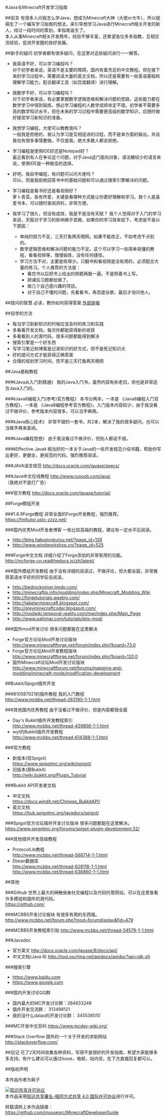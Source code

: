 #Java与Minecraft开发学习指南

##前言
有很多人问我怎么学Java，想成为Minecraft大神（大佬or大牛），所以就萌生了一个编写学习指南的想法，来引导想学习Java进行Minecraft相关开发的新人，经过一段时间的策划，本指南诞生了。  
本人从事Minecraft相关开发两年，经验不够丰富，还希望各位多多指教，互相交流经验，促进开发圈的良好发展。

##新手的疑问
初学者都有很多疑问，在这里对这些疑问进行一一解答。

- 我英语不好，可以学习编程吗？  
对于初学者来说，英语不是主要的障碍，国内有着充足的中文教程。但在接下来的学习过程中，需要阅读大量的英文文档，所以还是需要有一些英语基础和理解学习能力，配合翻译工具（如百度翻译）进行理解。

- 我数学不好，可以学习编程吗？  
对于初学者来说，有必要掌握数学逻辑思维和解决问题的思路，这些能力都在数学学习中得到锻炼，想必学习编程的人数学成绩肯定不错。初学者不需要多高的数学知识水平，但在未来的学习过程中需要更高级的数学知识，应随时做好接受学习新知识的准备。

- 我想学习编程，大佬可以教教我吗？  
一般我是拒绝的，我认为学习是互相促进的过程，而不是单方面的输出，并且我也有很多事情要做。不仅是我，绝大多数人都会拒绝。

- 学习编程是使用IDE好还是Notepad好？  
最近看到有人在争论这个问题，对于Java这门面向对象，语法糖较少的语言来说，使用IDE是一种极佳的选择。

- 好吧，我自学编程，有问题可以问大佬吗？  
可以，但是我拒绝回答书中的基础问题和可以通过搜索引擎解决的问题。

- 学习编程是看书好还是看视频好？  
萝卜青菜，各有所爱，关键是看哪种方式能让你更好理解和学习。我个人是喜爱书本，可以随时查阅资料，非常方便。

- 我学习了很久，但没有成效，我是不是没有天赋？    我个人觉得对于入门的学习来说，天赋对于学习的影响微乎其微，如果你的学习效率低下，考虑是不是以下原因：
  - 单纯的努力不足，三天打鱼两天晒网。如果不能改正，不如考虑干点别的。
  - 数学逻辑思维和解决问题的能力不足。这个可以学习一些简单易懂的教程，看看视频等，慢慢锻炼，没有任何捷径。
  - 学习方法不对，主要是练得少。只翻书和看视频是没有用的，必须配合大量的练习。个人推荐的方法是：
    - 看完书以后把书上给出的例题再敲一遍，不是照着书上写。
    - 把课后习题都给做了。
    - 做几个自己感兴趣的项目。
    - 对于自己不懂的问题，先看看书，再百度谷歌，最后才询问他人。

##提问的智慧
必读，教你如何获得答案
[外部链接](https://lug.ustc.edu.cn/wiki/doc/smart-questions)

##自学的方法
- 每当学习到新知识的时候应该及时的练习和实践
- 多看看开发文档，每次你都能获得新的收获
- 多看看别人的源代码，很多问题都能得到解决
- 搜索引擎是一个好东西
- 写学习笔记和博客是记录知识的好方式，但不是死记知识点
- 好的提问方式才能获得正确答案
- 合理的规划学习时间，而不是三天打鱼两天晒网

##Java基础教程

###《Java从入门到精通》
我的Java入门书，虽然内容有些老旧，但也是非常适合Java入门的。

###《Java8编程入门(参考)官方教程》
本书分两本，一本是 《Java8编程入门官方教程》，一本是 《Java8编程参考官方教程》。入门版本内容较少，由于我没看过不做评价，参考版本内容很多，可以当字典用。  

###《Java核心技术》
非常不错的一套书，共2本，解决了我的很多疑问，也可以当做字典来查阅。
  
###《Java编程思想》
由于我没看过不做评价，但别人都说不错。 
 
###《Effective Java》
相当好的一本关于Java的一些开发规范介绍书籍，帮助你写出更好，更健全，更规范的代码，强烈推荐阅读。    

###JAVA语言规范
http://docs.oracle.com/javase/specs/

###Java中文在线教程
http://www.runoob.com/java/  
（我绝对不是打广告）

###官方教程
http://docs.oracle.com/javase/tutorial/

##Forge模组开发

###1.8.9Forge教程
非常全面的Forge开发教程，强烈推荐。  
https://fmltutor.ustc-zzzz.net/

###国内优秀Mod开发者博客
一些比较高端的教程，建议有一定水平后阅读。  
- http://blog.hakugyokurou.net/?page_id=126
- http://www.windworkshop.cn/?page_id=525

###Forge中文文档
详细介绍了Forge添加的非常有用的功能。  
http://mcforge-cn.readthedocs.io/zh/latest/

###国外模组开发教程
由于没有详细的阅读过，不做评论，但大都全面，非常推荐英语水平好的同学前去阅读。    
- http://bedrockminer.jimdo.com/
- http://minecraftjp.info/modding/index.php/Minecraft_Modding_Wiki
- http://forgetutorials.weebly.com/
- http://jabelarminecraft.blogspot.com/
- http://greyminecraftcoder.blogspot.com/
- http://modwiki.temporal-reality.com/mw/index.php/Main_Page
- http://www.pahimar.com/tutorials/lets-mod/

###国外mod开发讨论
很多问题都能在这里解决
- Forge官方论坛Mod开发讨论版块    
http://www.minecraftforge.net/forum/index.php?board=73.0
- Forge官方论坛Mod开发教程版块    
http://www.minecraftforge.net/forum/index.php?board=120.0 
- 国外Minecraft论坛Mod开发讨论版块    
http://www.minecraftforum.net/forums/mapping-and-modding/minecraft-mods/modification-development

##Bukkit/Spigot插件开发

###810587921的插件教程
我的入门教程     
http://www.mcbbs.net/thread-283190-1-1.html

###其他国内优秀教程
由于没看过不做评价，但是内容都很全面
- Day's Bukkit插件开发教程索引    
http://www.mcbbs.net/thread-439856-1-1.html
- wyt的Bukkit插件开发教程    
http://www.mcbbs.net/thread-614388-1-1.html

###官方教程
- 新版本(现Spigot)    
https://www.spigotmc.org/wiki/spigot/
- 旧版本(原Bukkit)    
http://wiki.bukkit.org/Plugin_Tutorial

###Bukkit API开发者文档
- 中文文档    
https://docs.windit.net/Chinese_BukkitAPI/
- 英文文档    
https://hub.spigotmc.org/javadocs/spigot/

###Spigot官方论坛插件开发讨论版块
很多问题都能在这里解决。    
https://www.spigotmc.org/forums/spigot-plugin-development.52/

###其他插件开发高级教程
- ProtocolLib教程    
http://www.mcbbs.net/thread-568714-1-1.html
- Ebean数据库    
http://www.mcbbs.net/thread-628118-1-1.html      
http://www.mcbbs.net/thread-636860-1-1.html

##其他

###Github
世界上最大的~~同性交友~~社交编程以及代码托管网站，可以在这里查看许多模组和插件的源代码。    
https://github.com/

###MCBBS开发讨论板块
有很多有用的东西哦。  
http://www.mcbbs.net/forum.php?mod=forumdisplay&fid=479

###MCBBS开发教程索引贴
http://www.mcbbs.net/thread-54579-1-1.html

###Javadoc
- 官方英文
http://docs.oracle.com/javase/8/docs/api/
- 中文文档(Java 6)
http://tool.oschina.net/apidocs/apidoc?api=jdk-zh

###搜索引擎
- https://www.baidu.com
- https://www.google.com

###国内开发讨论QQ群
- 国内最大的MC开发讨论群：284633248
- 插件开发交流群： 313498121
- 我的没什么dalao的开发讨论群： 345538010

###MC开发中文百科
https://www.mcdev-wiki.org/

###Stack Overflow
国外的一个关于开发的求助网站    
http://stackoverflow.com/

##后记
花了2天时间收集各种资料，写得不是很好的开发指南，希望大家能够多多支持。有什么建议可以通过Issue，电邮，站内信，在下方直接回复都可以。

##版权声明

本作品作者为耗子

<a rel="license" href="http://creativecommons.org/licenses/by-sa/4.0/"><img alt="知识共享许可协议" style="border-width:0" src="https://i.creativecommons.org/l/by-sa/4.0/88x31.png" /></a><br />本作品采用<a rel="license" href="http://creativecommons.org/licenses/by-sa/4.0/">知识共享署名-相同方式共享 4.0 国际许可协议</a>进行许可。

转载请附上本作品链接： https://github.com/mousesrc/MinecraftDeveloperGuide
